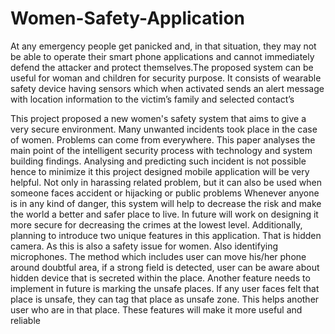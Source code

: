 # Women-Safety-Application
At any emergency people get panicked and, in that situation, they may not be able to operate their smart phone applications and cannot immediately defend the attacker and protect themselves.The proposed system can be useful for woman and children for security purpose. It consists of wearable safety device having sensors which when activated sends an alert message with location information to the victim’s family and selected contact’s

This project proposed a new women's safety system that aims to give a very secure environment. Many unwanted incidents took place in the case of women. Problems can come from everywhere. This paper analyses the main point of the intelligent security process with technology and system building findings. Analysing and predicting such incident is not possible hence to minimize it this project designed mobile application will be very helpful. Not only in harassing related problem, but it can also be used when someone faces accident or hijacking or public problems Whenever anyone is in any kind of danger, this system will help to decrease the risk and make the world a better and safer place to live. In future will work on designing it more secure for decreasing the crimes at the lowest level. Additionally, planning to introduce two unique features in this application. That is hidden camera. As this is also a safety issue for women. Also identifying microphones. The method which includes user can move his/her phone around doubtful area, if a strong field is detected, user can be aware about hidden device that is secreted within the place. Another feature needs to implement in future is marking the unsafe places. If any user faces felt that place is unsafe, they can tag that place as unsafe zone. This helps another user who are in that place. These features will make it more useful and reliable
